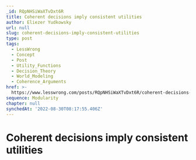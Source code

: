 ```yaml
---
_id: RQpNHSiWaXTvDxt6R
title: Coherent decisions imply consistent utilities
author: Eliezer Yudkowsky
url: null
slug: coherent-decisions-imply-consistent-utilities
type: post
tags:
  - LessWrong
  - Concept
  - Post
  - Utility_Functions
  - Decision_Theory
  - World_Modeling
  - Coherence_Arguments
href: >-
  https://www.lesswrong.com/posts/RQpNHSiWaXTvDxt6R/coherent-decisions-imply-consistent-utilities
sequence: Modularity
chapter: null
synchedAt: '2022-08-30T08:17:55.406Z'
---
```

# Coherent decisions imply consistent utilities

